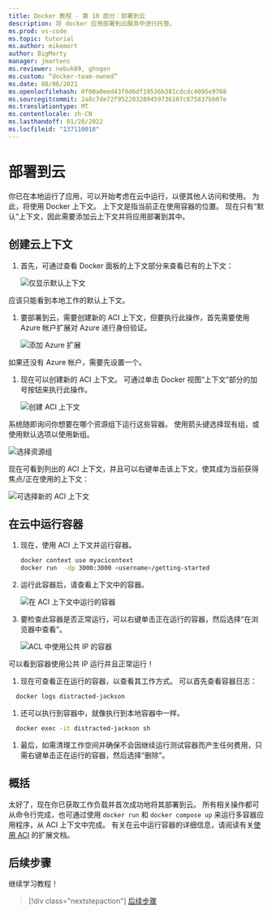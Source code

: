 ```yaml
---
title: Docker 教程 - 第 10 部分：部署到云
description: 将 docker 应用部署到云服务中进行托管。
ms.prod: vs-code
ms.topic: tutorial
ms.author: mikemort
author: BigMorty
manager: jmartens
ms.reviewer: nebuk89, ghogen
ms.custom: “docker-team-owned”
ms.date: 08/06/2021
ms.openlocfilehash: 0f00a0eed43f8d6df19536b381cdcdc4095e9768
ms.sourcegitcommit: 2a8c7de72f952203289459736107c875837bb07e
ms.translationtype: MT
ms.contentlocale: zh-CN
ms.lasthandoff: 01/20/2022
ms.locfileid: "137110018"
---
```

# <a name="deploy-to-the-cloud"></a>部署到云

你已在本地运行了应用，可以开始考虑在云中运行，以便其他人访问和使用。 为此，将使用 Docker 上下文。 上下文是指当前正在使用容器的位置。 现在只有“默认”上下文，因此需要添加云上下文并将应用部署到其中。

## <a name="create-your-cloud-context"></a>创建云上下文

1. 首先，可通过查看 Docker 面板的上下文部分来查看已有的上下文：

   ![仅显示默认上下文](media/defaultcontext.png)

应该只能看到本地工作的默认上下文。

1. 要部署到云，需要创建新的 ACI 上下文，但要执行此操作，首先需要使用 Azure 帐户扩展对 Azure 进行身份验证。

   ![添加 Azure 扩展](media/addazureextension.png)

如果还没有 Azure 帐户，需要先设置一个。

1. 现在可以创建新的 ACI 上下文。 可通过单击 Docker 视图“上下文”部分的加号按钮来执行此操作。

   ![创建 ACI 上下文](media/createnewcontext.png)

系统随即询问你想要在哪个资源组下运行这些容器。 使用箭头键选择现有组，或使用默认选项以使用新组。

![选择资源组](media/selectresourcegroup.png)

现在可看到列出的 ACI 上下文，并且可以右键单击该上下文，使其成为当前获得焦点/正在使用的上下文：

![可选择新的 ACI 上下文](media/listofcontexts.png)

## <a name="run-containers-in-the-cloud"></a>在云中运行容器

1. 现在，使用 ACI 上下文并运行容器。

   ```bash
   docker context use myacicontext
   docker run  -dp 3000:3000 <username>/getting-started
   ```

1. 运行此容器后，请查看上下文中的容器。

   ![在 ACI 上下文中运行的容器](media/contextcontainer.png)

1. 要检查此容器是否正常运行，可以右键单击正在运行的容器，然后选择“在浏览器中查看”。

   ![ACL 中使用公共 IP 的容器](media/containerinaci.png)

可以看到容器使用公共 IP 运行并且正常运行！

1. 现在可查看正在运行的容器，以查看其工作方式。 可以首先查看容器日志：
 
 ```bash
   docker logs distracted-jackson
   ```

1. 还可以执行到容器中，就像执行到本地容器中一样。
 
 ```bash
   docker exec -it distracted-jackson sh
   ```

1. 最后，如需清理工作空间并确保不会因继续运行测试容器而产生任何费用，只需右键单击正在运行的容器，然后选择“删除”。

## <a name="recap"></a>概括

太好了，现在你已获取工作负载并首次成功地将其部署到云。 所有相关操作都可从命令行完成，也可通过使用 `docker run` 和 `docker compose up` 来运行多容器应用程序，从 ACI 上下文中完成。 有关在云中运行容器的详细信息，请阅读有关[使用 ACI](https://docs.docker.com/engine/context/aci-integration/) 的扩展文档。

## <a name="next-steps"></a>后续步骤

继续学习教程！

> [!div class="nextstepaction"]
> [后续步骤](whats-next.md)
